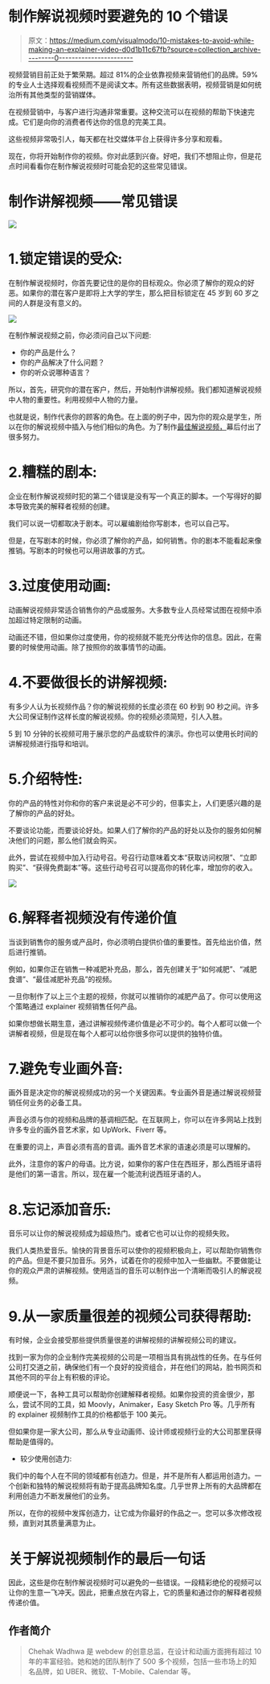 # 制作解说视频时要避免的 10 个错误

> 原文：<https://medium.com/visualmodo/10-mistakes-to-avoid-while-making-an-explainer-video-d0d1b11c67fb?source=collection_archive---------0----------------------->

视频营销目前正处于繁荣期。超过 81%的企业依靠视频来营销他们的品牌。59%的专业人士选择观看视频而不是阅读文本。所有这些数据表明，视频营销是如何统治所有其他类型的营销媒体。

在视频营销中，与客户进行沟通非常重要。这种交流可以在视频的帮助下快速完成。它们是向你的消费者传达你的信息的完美工具。

这些视频非常吸引人，每天都在社交媒体平台上获得许多分享和观看。

现在，你将开始制作你的视频。你对此感到兴奋。好吧，我们不想阻止你，但是花点时间看看你在制作解说视频时可能会犯的这些常见错误。

# 制作讲解视频——常见错误

![](img/63518a7838e11c96902b473e2a300156.png)

# 1.锁定错误的受众:

在制作解说视频时，你首先要记住的是你的目标观众。你必须了解你的观众的好恶。如果你的潜在客户是即将上大学的学生，那么把目标锁定在 45 岁到 60 岁之间的人群是没有意义的。

![](img/f85591d7e8f79c8261d12901d4c4a65d.png)

在制作解说视频之前，你必须问自己以下问题:

*   你的产品是什么？
*   你的产品解决了什么问题？
*   你的听众说哪种语言？

所以，首先，研究你的潜在客户，然后，开始制作讲解视频。我们都知道解说视频中人物的重要性。利用视频中人物的力量。

也就是说，制作代表你的顾客的角色。在上面的例子中，因为你的观众是学生，所以在你的解说视频中插入与他们相似的角色。为了制作[最佳解说视频，](https://www.webdew.com/services/explainer-videos)幕后付出了很多努力。

# 2.糟糕的剧本:

企业在制作解说视频时犯的第二个错误是没有写一个真正的脚本。一个写得好的脚本导致完美的解释者视频的创建。

我们可以说一切都取决于剧本。可以雇编剧给你写剧本，也可以自己写。

但是，在写剧本的时候，你必须了解你的产品，如何销售。你的剧本不能看起来像推销。写剧本的时候也可以用讲故事的方式。

# 3.过度使用动画:

动画解说视频非常适合销售你的产品或服务。大多数专业人员经常试图在视频中添加超过特定限制的动画。

动画还不错，但如果你过度使用，你的视频就不能充分传达你的信息。因此，在需要的时候使用动画。除了按照你的故事情节的动画。

# 4.不要做很长的讲解视频:

有多少人认为长视频作品？你的解说视频的长度必须在 60 秒到 90 秒之间。许多大公司保证制作这样长度的解说视频。你的视频必须简短，引人入胜。

5 到 10 分钟的长视频可用于展示您的产品或软件的演示。你也可以使用长时间的讲解视频进行指导和培训。

# 5.介绍特性:

你的产品的特性对你和你的客户来说是必不可少的，但事实上，人们更感兴趣的是了解你的产品的好处。

不要谈论功能，而要谈论好处。如果人们了解你的产品的好处以及你的服务如何解决他们的问题，那么他们就会购买。

此外，尝试在视频中加入行动号召。号召行动意味着文本“获取访问权限”、“立即购买”、“获得免费副本”等。这些行动号召可以提高你的转化率，增加你的收入。

![](img/810b3df90a9082448fe0a80d2183f112.png)

# 6.解释者视频没有传递价值

当谈到销售你的服务或产品时，你必须明白提供价值的重要性。首先给出价值，然后进行推销。

例如，如果你正在销售一种减肥补充品，那么，首先创建关于“如何减肥”、“减肥食谱”、“最佳减肥补充品”的视频。

一旦你制作了以上三个主题的视频，你就可以推销你的减肥产品了。你可以使用这个策略通过 explainer 视频销售任何产品。

如果你想做长期生意，通过讲解视频传递价值是必不可少的。每个人都可以做一个讲解者视频，但是现在每个人都可以给你很多你可以提供的独特价值。

# 7.避免专业画外音:

画外音是决定你的解说视频成功的另一个关键因素。专业画外音是通过解说视频营销任何业务的必备工具。

声音必须与你的视频和品牌的基调相匹配。在互联网上，你可以在许多网站上找到许多专业的画外音艺术家，如 UpWork、Fiverr 等。

在重要的词上，声音必须有高的音调。画外音艺术家的语速必须是可以理解的。

此外，注意你的客户的母语。比方说，如果你的客户住在西班牙，那么西班牙语将是他们的第一语言。所以，现在雇一个能流利说西班牙语的人。

# 8.忘记添加音乐:

音乐可以让你的解说视频成为超级热门。或者它也可以让你的视频失败。

我们人类热爱音乐。愉快的背景音乐可以使你的视频积极向上，可以帮助你销售你的产品。但是不要只加音乐。另外，试着在你的视频中加入一些幽默。不要做能让你的观众严肃的讲解视频。使用适当的音乐可以制作出一个清晰而吸引人的解说视频。

# 9.从一家质量很差的视频公司获得帮助:

有时候，企业会接受那些提供质量很差的讲解视频的讲解视频公司的建议。

找到一家为你的企业制作完美视频的公司是一项相当具有挑战性的任务。在与任何公司打交道之前，确保他们有一个良好的投资组合，并在他们的网站，脸书网页和其他不同的平台上有积极的评论。

顺便说一下，各种工具可以帮助你创建解释者视频。如果你投资的资金很少，那么，尝试不同的工具，如 Moovly，Animaker，Easy Sketch Pro 等。几乎所有的 explainer 视频制作工具的价格都低于 100 美元。

但如果你是一家大公司，那么从专业动画师、设计师或视频行业的大公司那里获得帮助是值得的。

*   较少使用创造力:

我们中的每个人在不同的领域都有创造力。但是，并不是所有人都运用创造力。一个创新和独特的解说视频将有助于提高品牌知名度。几乎世界上所有的大品牌都在利用创造力不断发展他们的业务。

所以，在你的视频中发挥创造力，让它成为你最好的作品之一。您可以多次修改视频，直到对其质量满意为止。

# 关于解说视频制作的最后一句话

因此，这些是你在制作解说视频时可以避免的一些错误。一段精彩绝伦的视频可以让你的生意一飞冲天。因此，把重点放在内容上，它的质量和通过你的解释者视频传递价值。

## 作者简介

> Chehak Wadhwa 是 webdew 的创意总监，在设计和动画方面拥有超过 10 年的丰富经验。她和她的团队制作了 500 多个视频，包括一些市场上的知名品牌，如 UBER、微软、T-Mobile、Calendar 等。